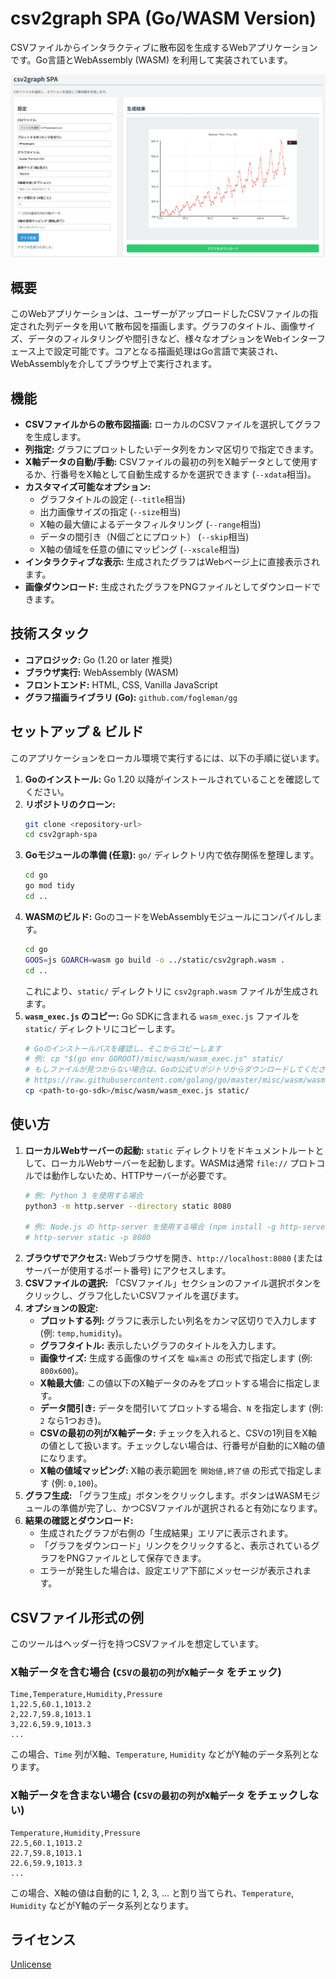 # csv2graph SPA (Go/WASM Version)

CSVファイルからインタラクティブに散布図を生成するWebアプリケーションです。Go言語とWebAssembly (WASM) を利用して実装されています。

![SPA Screenshot](./screenshot.png)

## 概要

このWebアプリケーションは、ユーザーがアップロードしたCSVファイルの指定された列データを用いて散布図を描画します。グラフのタイトル、画像サイズ、データのフィルタリングや間引きなど、様々なオプションをWebインターフェース上で設定可能です。コアとなる描画処理はGo言語で実装され、WebAssemblyを介してブラウザ上で実行されます。

## 機能

*   **CSVファイルからの散布図描画:** ローカルのCSVファイルを選択してグラフを生成します。
*   **列指定:** グラフにプロットしたいデータ列をカンマ区切りで指定できます。
*   **X軸データの自動/手動:** CSVファイルの最初の列をX軸データとして使用するか、行番号をX軸として自動生成するかを選択できます (`--xdata`相当)。
*   **カスタマイズ可能なオプション:**
    *   グラフタイトルの設定 (`--title`相当)
    *   出力画像サイズの指定 (`--size`相当)
    *   X軸の最大値によるデータフィルタリング (`--range`相当)
    *   データの間引き（N個ごとにプロット） (`--skip`相当)
    *   X軸の値域を任意の値にマッピング (`--xscale`相当)
*   **インタラクティブな表示:** 生成されたグラフはWebページ上に直接表示されます。
*   **画像ダウンロード:** 生成されたグラフをPNGファイルとしてダウンロードできます。

## 技術スタック

*   **コアロジック:** Go (1.20 or later 推奨)
*   **ブラウザ実行:** WebAssembly (WASM)
*   **フロントエンド:** HTML, CSS, Vanilla JavaScript
*   **グラフ描画ライブラリ (Go):** `github.com/fogleman/gg`

## セットアップ & ビルド

このアプリケーションをローカル環境で実行するには、以下の手順に従います。

1.  **Goのインストール:** Go 1.20 以降がインストールされていることを確認してください。
2.  **リポジトリのクローン:**
    ```bash
    git clone <repository-url>
    cd csv2graph-spa
    ```
3.  **Goモジュールの準備 (任意):** `go/` ディレクトリ内で依存関係を整理します。
    ```bash
    cd go
    go mod tidy
    cd ..
    ```
4.  **WASMのビルド:** GoのコードをWebAssemblyモジュールにコンパイルします。
    ```bash
    cd go
    GOOS=js GOARCH=wasm go build -o ../static/csv2graph.wasm .
    cd ..
    ```
    これにより、`static/` ディレクトリに `csv2graph.wasm` ファイルが生成されます。
5.  **`wasm_exec.js` のコピー:** Go SDKに含まれる `wasm_exec.js` ファイルを `static/` ディレクトリにコピーします。
    ```bash
    # Goのインストールパスを確認し、そこからコピーします
    # 例: cp "$(go env GOROOT)/misc/wasm/wasm_exec.js" static/
    # もしファイルが見つからない場合は、Goの公式リポジトリからダウンロードしてください:
    # https://raw.githubusercontent.com/golang/go/master/misc/wasm/wasm_exec.js
    cp <path-to-go-sdk>/misc/wasm/wasm_exec.js static/
    ```

## 使い方

1.  **ローカルWebサーバーの起動:** `static` ディレクトリをドキュメントルートとして、ローカルWebサーバーを起動します。WASMは通常 `file://` プロトコルでは動作しないため、HTTPサーバーが必要です。
    ```bash
    # 例: Python 3 を使用する場合
    python3 -m http.server --directory static 8080

    # 例: Node.js の http-server を使用する場合 (npm install -g http-server)
    # http-server static -p 8080
    ```
2.  **ブラウザでアクセス:** Webブラウザを開き、`http://localhost:8080` (またはサーバーが使用するポート番号) にアクセスします。
3.  **CSVファイルの選択:** 「CSVファイル」セクションのファイル選択ボタンをクリックし、グラフ化したいCSVファイルを選びます。
4.  **オプションの設定:**
    *   **プロットする列:** グラフに表示したい列名をカンマ区切りで入力します (例: `temp,humidity`)。
    *   **グラフタイトル:** 表示したいグラフのタイトルを入力します。
    *   **画像サイズ:** 生成する画像のサイズを `幅x高さ` の形式で指定します (例: `800x600`)。
    *   **X軸最大値:** この値以下のX軸データのみをプロットする場合に指定します。
    *   **データ間引き:** データを間引いてプロットする場合、`N` を指定します (例: `2` なら1つおき)。
    *   **CSVの最初の列がX軸データ:** チェックを入れると、CSVの1列目をX軸の値として扱います。チェックしない場合は、行番号が自動的にX軸の値になります。
    *   **X軸の値域マッピング:** X軸の表示範囲を `開始値,終了値` の形式で指定します (例: `0,100`)。
5.  **グラフ生成:** 「グラフ生成」ボタンをクリックします。ボタンはWASMモジュールの準備が完了し、かつCSVファイルが選択されると有効になります。
6.  **結果の確認とダウンロード:**
    *   生成されたグラフが右側の「生成結果」エリアに表示されます。
    *   「グラフをダウンロード」リンクをクリックすると、表示されているグラフをPNGファイルとして保存できます。
    *   エラーが発生した場合は、設定エリア下部にメッセージが表示されます。

## CSVファイル形式の例

このツールはヘッダー行を持つCSVファイルを想定しています。

### X軸データを含む場合 (`CSVの最初の列がX軸データ` をチェック)

```csv
Time,Temperature,Humidity,Pressure
1,22.5,60.1,1013.2
2,22.7,59.8,1013.1
3,22.6,59.9,1013.3
...
```
この場合、`Time` 列がX軸、`Temperature`, `Humidity` などがY軸のデータ系列となります。

### X軸データを含まない場合 (`CSVの最初の列がX軸データ` をチェックしない)

```csv
Temperature,Humidity,Pressure
22.5,60.1,1013.2
22.7,59.8,1013.1
22.6,59.9,1013.3
...
```
この場合、X軸の値は自動的に 1, 2, 3, ... と割り当てられ、`Temperature`, `Humidity` などがY軸のデータ系列となります。

## ライセンス

[Unlicense](http://unlicense.org/)
